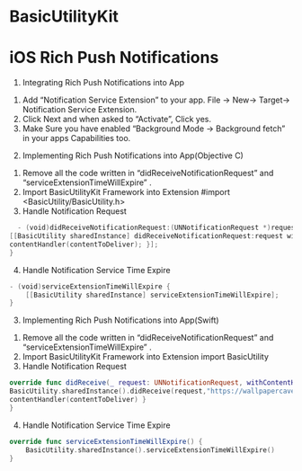 # BasicUtilityKit
# iOS Rich Push Notifications

1. Integrating Rich Push Notifications into App
  1) Add “Notification Service Extension” to your app. File -> New-> Target-> Notification Service Extension.
  2) Click Next and when asked to “Activate”, Click yes.
  3) Make Sure you have enabled “Background Mode -> Background fetch” in your apps Capabilities too.
  
2. Implementing Rich Push Notifications into App(Objective C)
  1) Remove all the code written in “didReceiveNotificationRequest” and “serviceExtensionTimeWillExpire” .
  2) Import BasicUtilityKit Framework into Extension
      #import <BasicUtility/BasicUtility.h>
  3) Handle Notification Request
```swift
  - (void)didReceiveNotificationRequest:(UNNotificationRequest *)request withContentHandler:(void (^)(UNNotificationContent * _Nonnull))contentHandler { 
[[BasicUtility sharedInstance] didReceiveNotificationRequest:request withAttachmentURL:"https://wallpapercave.com/wp/X0hSfWT.jpg" withContentHandler:^(UNNotificationContent *contentToDeliver) {
contentHandler(contentToDeliver); }];
}
```
4) Handle Notification Service Time Expire
```swift
- (void)serviceExtensionTimeWillExpire {
    [[BasicUtility sharedInstance] serviceExtensionTimeWillExpire]; 
}
```
    
3. Implementing Rich Push Notifications into App(Swift)
  1) Remove all the code written in “didReceiveNotificationRequest” and “serviceExtensionTimeWillExpire” .
  2) Import BasicUtilityKit Framework into Extension
      import BasicUtility
  3) Handle Notification Request
```swift
override func didReceive(_ request: UNNotificationRequest, withContentHandler contentHandler: @escaping (UNNotificationContent) -> Void) {
BasicUtility.sharedInstance().didReceive(request,"https://wallpapercave.com/wp/X0hSfWT.jpg") { (contentToDeliver:UNNotificationContent) in
contentHandler(contentToDeliver) }
}
```
  4) Handle Notification Service Time Expire
```swift
override func serviceExtensionTimeWillExpire() {
    BasicUtility.sharedInstance().serviceExtensionTimeWillExpire() 
}
```
    
      

